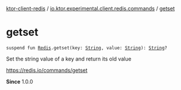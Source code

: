 [ktor-client-redis](../index.md) / [io.ktor.experimental.client.redis.commands](index.md) / [getset](./getset.md)

# getset

`suspend fun `[`Redis`](../io.ktor.experimental.client.redis/-redis/index.md)`.getset(key: `[`String`](https://kotlinlang.org/api/latest/jvm/stdlib/kotlin/-string/index.html)`, value: `[`String`](https://kotlinlang.org/api/latest/jvm/stdlib/kotlin/-string/index.html)`): `[`String`](https://kotlinlang.org/api/latest/jvm/stdlib/kotlin/-string/index.html)`?`

Set the string value of a key and return its old value

https://redis.io/commands/getset

**Since**
1.0.0

